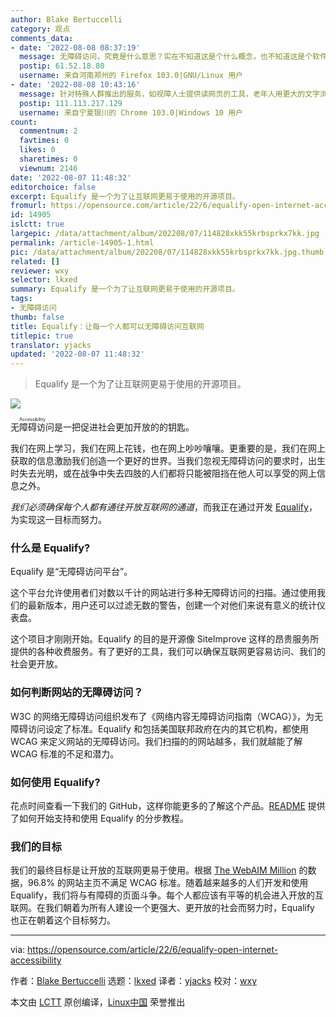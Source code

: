 ```yaml
---
author: Blake Bertuccelli
category: 观点
comments_data:
- date: '2022-08-08 08:37:19'
  message: 无障碍访问，究竟是什么意思？实在不知道这是个什么概念，也不知道这是个软件，还是个标准。
  postip: 61.52.18.80
  username: 来自河南郑州的 Firefox 103.0|GNU/Linux 用户
- date: '2022-08-08 10:43:16'
  message: 针对特殊人群推出的服务，如视障人士提供读网页的工具，老年人用更大的文字浏览等等~
  postip: 111.113.217.129
  username: 来自宁夏银川的 Chrome 103.0|Windows 10 用户
count:
  commentnum: 2
  favtimes: 0
  likes: 0
  sharetimes: 0
  viewnum: 2146
date: '2022-08-07 11:48:32'
editorchoice: false
excerpt: Equalify 是一个为了让互联网更易于使用的开源项目。
fromurl: https://opensource.com/article/22/6/equalify-open-internet-accessibility
id: 14905
islctt: true
largepic: /data/attachment/album/202208/07/114828xkk55krbsprkx7kk.jpg
permalink: /article-14905-1.html
pic: /data/attachment/album/202208/07/114828xkk55krbsprkx7kk.jpg.thumb.jpg
related: []
reviewer: wxy
selector: lkxed
summary: Equalify 是一个为了让互联网更易于使用的开源项目。
tags:
- 无障碍访问
thumb: false
title: Equalify：让每一个人都可以无障碍访问互联网
titlepic: true
translator: yjacks
updated: '2022-08-07 11:48:32'
---
```



> 
> Equalify 是一个为了让互联网更易于使用的开源项目。
> 
> 
> 


![](/data/attachment/album/202208/07/114828xkk55krbsprkx7kk.jpg)


<ruby> 无障碍访问 <rt>  Accessibility </rt></ruby> 是一把促进社会更加开放的的钥匙。


我们在网上学习，我们在网上花钱，也在网上吵吵嚷嚷。更重要的是，我们在网上获取的信息激励我们创造一个更好的世界。当我们忽视无障碍访问的要求时，出生时失去光明，或在战争中失去四肢的人们都将只能被阻挡在他人可以享受的网上信息之外。


*我们必须确保每个人都有通往开放互联网的通道*，而我正在通过开发 [Equalify](https://equalify.app/)，为实现这一目标而努力。


### 什么是 Equalify?


Equalify 是“无障碍访问平台”。


这个平台允许使用者们对数以千计的网站进行多种无障碍访问的扫描。通过使用我们的最新版本，用户还可以过滤无数的警告，创建一个对他们来说有意义的统计仪表盘。


这个项目才刚刚开始。Equalify 的目的是开源像 SiteImprove 这样的昂贵服务所提供的各种收费服务。有了更好的工具，我们可以确保互联网更容易访问、我们的社会更开放。


### 如何判断网站的无障碍访问？


W3C 的网络无障碍访问组织发布了《网络内容无障碍访问指南（WCAG）》，为无障碍访问设定了标准。Equalify 和包括美国联邦政府在内的其它机构，都使用 WCAG 来定义网站的无障碍访问。我们扫描的的网站越多，我们就越能了解 WCAG 标准的不足和潜力。


### 如何使用 Equalify?


花点时间查看一下我们的 GitHub，这样你能更多的了解这个产品。[README](https://github.com/bbertucc/equalify) 提供了如何开始支持和使用 Equalify 的分步教程。


### 我们的目标


我们的最终目标是让开放的互联网更易于使用。根据 [The WebAIM Million](https://webaim.org/projects/million/) 的数据，96.8% 的网站主页不满足 WCAG 标准。随着越来越多的人们开发和使用 Equalify，我们将与有障碍的页面斗争。每个人都应该有平等的机会进入开放的互联网。在我们朝着为所有人建设一个更强大、更开放的社会而努力时，Equalify 也正在朝着这个目标努力。




---


via: <https://opensource.com/article/22/6/equalify-open-internet-accessibility>


作者：[Blake Bertuccelli](https://opensource.com/users/blake) 选题：[lkxed](https://github.com/lkxed) 译者：[yjacks](https://github.com/yjacks) 校对：[wxy](https://github.com/wxy)


本文由 [LCTT](https://github.com/LCTT/TranslateProject) 原创编译，[Linux中国](https://linux.cn/) 荣誉推出